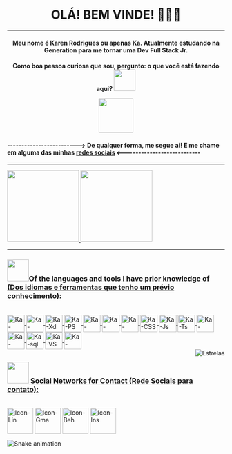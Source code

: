  
<h1 align="center"> OLÁ! BEM VINDE! 👩🏽‍💻</h1>
 

 
 
<!--
**r4skaren/r4skaren** is a ✨ _special_ ✨ repository because its `README.md` (this file) appears on your GitHub profile
--->


<hr size="3">

<h4 align="center"> Meu nome é Karen Rodrigues ou apenas Ka. Atualmente estudando na Generation para me tornar uma Dev Full Stack Jr.</h4>


 <h4 align="center"> Como boa pessoa curiosa que sou, pergunto: o que você está fazendo aqui? <img src="https://c.tenor.com/UHtDixeNbMAAAAAC/ami-fat-cat-fgcat.gif" width="50"</h4>
<p>
 <p align="center">
<img src="https://c.tenor.com/9leKkgZ1lc4AAAAC/ami-fat-cat-fgcat.gif" width="80"/>
  </p>

#### -------------------------> De qualquer forma, me segue ai! E me chame em alguma das minhas [redes sociais](https://github.com/r4skaren#-social-networks-for-contact-rede-sociais-para-contato) <---------------------------

<hr size="3">


<!------------------------------------------------------------------------------------------------------------------------------------------------------------------------------>
 

   <a href="https://github.com/r4skaren">
    <img height="166em" src="https://github-readme-stats.vercel.app/api/top-langs/?username=r4skaren&layout=compact&langs_count=7&theme=dark&title_color=4b7457&border_color=4b7457&bg_color=000000"/> 
    <img height="166em" src="https://github-readme-stats.vercel.app/api?username=r4skaren&show_icons=true&theme=dark&title_color=4b7457&border_color=4b7457&bg_color=000000&include_all_commits=true&count_private=true"/>
   <br>
    <hr size="3">
  
 
<!------------------------------------------------------------------------------------------------------------------------------------------------------------------------------>
  <div style="display: inline_block">
    <h3 align="left"><img src="https://c.tenor.com/rXg-utnCghwAAAAC/ami-fat-cat-fgcat.gif" width="50">Of the languages and tools I have prior knowledge of (Dos idiomas e ferramentas que tenho um prévio conhecimento):</h3>
   <br>
   
  <img align="center" alt="Ka-Figma" height="40" width="40" src="https://img.icons8.com/windows/32/000000/figma.png">
  <img align="center" alt="Ka-Illustrator" height="40" width="40" src="https://img.icons8.com/wired/64/000000/adobe-illustrator.png">
  <img align="center" alt="Ka-Xd" height="40" width="40" src="https://img.icons8.com/wired/64/000000/adobe-xd.png">
  <img align="center" alt="Ka-PS" height="40" width="40" src="https://img.icons8.com/wired/64/000000/adobe-photoshop.png">
  <img align="center" alt="Ka-Canva" height="40" width="40" src="https://img.icons8.com/wired/64/000000/canva-app.png">
  <img align="center" alt="Ka-Bootstrap" height="40" width="40" src="https://img.icons8.com/color/48/000000/bootstrap.png">
  <img align="center" alt="Ka-HTML" height="40" width="40" src="https://img.icons8.com/external-flatart-icons-outline-flatarticons/64/000000/external-html-programming-and-coding-flatart-icons-outline-flatarticons-1.png">
  <img align="center" alt="Ka-CSS" height="40" width="40" src="https://img.icons8.com/external-flatart-icons-outline-flatarticons/64/000000/external-css-programming-and-coding-flatart-icons-outline-flatarticons-1.png">
  <img align="center" alt="Ka-Js" height="40" width="40" src="https://img.icons8.com/external-flatart-icons-outline-flatarticons/64/000000/external-js-file-programming-and-coding-flatart-icons-outline-flatarticons.png">
  <img align="center" alt="Ka-Ts" height="40" width="40" src="https://img.icons8.com/windows/32/000000/typescript.png">
  <img align="center" alt="Ka-Java" height="40" width="40" src="https://img.icons8.com/ios-filled/50/000000/java-coffee-cup-logo--v1.png">
  <img align="center" alt="Ka-Mysql" height="40" width="40" src="https://img.icons8.com/ios-filled/50/000000/mysql-logo.png">
  <img align="center" alt="Ka-sql" height="40" width="40" src="https://img.icons8.com/ios/50/000000/sql.png">
  <img align="center" alt="Ka-VS" height="40" width="40" src="https://img.icons8.com/ios/50/000000/visual-studio-logo.png">
  <img align="center" alt="Ka-Spring" height="40" width="40" src="https://cdn.jsdelivr.net/gh/devicons/devicon/icons/spring/spring-plain.svg"/>
 <br>
 
<!------------------------------------------------------------------------------------------------------------------------------------------------------------------------------>

  <img align="right" alt="Estrelas" src="https://belezablackpower.files.wordpress.com/2017/02/tumblr_oitwz7a5vn1ue248wo4_400.gif?w=376&h=156">

 
  ##
 
<div> 
<!------------------------------------------------------------------------------------------------------------------------------------------------------------------------------>
 <h3 align="left"><img src="https://c.tenor.com/9KRFEXop-4AAAAAC/ami-fat-cat-fgcat.gif" width="50"> Social Networks for Contact (Rede Sociais para contato):</h3>
 
 <br>
  <a href="https://www.linkedin.com/in/karen-r-o" target="_blank"> <img align="center" alt="Icon-Lin" height="60" width="60" src="https://cdn-icons-png.flaticon.com/512/216/216570.png"target="_blank"></a>
 <a href = "mailto:karenrodrigues20120@gmail.com"><img align="center" alt="Icon-Gma" height="60" width="60" src="https://cdn-icons-png.flaticon.com/512/304/304082.png" target="_blank"></a>
  <a href="https://www.behance.net/r_skaren" target="_blank"> <img align="center" alt="Icon-Beh" height="60" width="60" src="https://cdn-icons-png.flaticon.com/512/216/216558.png"target="_blank"></a>
  <a href="https://instagram.com/r_skaren" target="_blank"><img align="center" alt="Icon-Ins" height="60" width="60" src="https://cdn-icons-png.flaticon.com/512/216/216568.png" target="_blank"></a>
 
![Snake animation](https://github.com/r4skaren/r4skaren/blob/output/github-contribution-grid-snake.svg)
 
</div>
